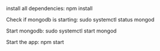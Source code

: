 install all dependencies:
npm install

Check if mongodb is starting:
sudo systemctl status mongod

Start mongodb:
sudo systemctl start mongod

Start the app:
npm start